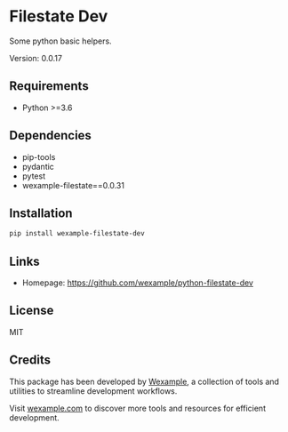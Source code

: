 # Filestate Dev

Some python basic helpers.

Version: 0.0.17

## Requirements

- Python >=3.6

## Dependencies

- pip-tools
- pydantic
- pytest
- wexample-filestate==0.0.31

## Installation

```bash
pip install wexample-filestate-dev
```

## Links

- Homepage: https://github.com/wexample/python-filestate-dev

## License

MIT
## Credits

This package has been developed by [Wexample](https://wexample.com), a collection of tools and utilities to streamline development workflows.

Visit [wexample.com](https://wexample.com) to discover more tools and resources for efficient development.